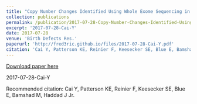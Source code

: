 ```yaml
---
title: "Copy Number Changes Identified Using Whole Exome Sequencing in Nonsyndromic Cleft Lip and Palate in a Honduran Population."
collection: publications
permalink: /publication/2017-07-28-Copy-Number-Changes-Identified-Using-Whole-Exome-Sequencing-in-Nonsyndromic-Cleft-Lip-and-Palate-in-a-Honduran-Population.
excerpt: '2017-07-28-Cai-Y'
date: 2017-07-28
venue: 'Birth Defects Res.'
paperurl: 'http://fred3ric.github.io/files/2017-07-28-Cai-Y.pdf'
citation: 'Cai Y, Patterson KE, Reinier F, Keesecker SE, Blue E, Bamshad M, Haddad J Jr.'
---
```


<a href='http://fred3ric.github.io/files/2017-07-28-Cai-Y.pdf'>Download paper here</a>

2017-07-28-Cai-Y

Recommended citation: Cai Y, Patterson KE, Reinier F, Keesecker SE, Blue E, Bamshad M, Haddad J Jr.
